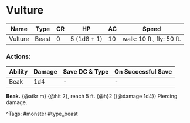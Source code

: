 # Vulture

| Name | Type | CR | HP | AC | Speed |
|------|------|----|----|----|-------|
| Vulture | Beast | 0 | 5 (1d8 + 1) | 10 | walk: 10 ft., fly: 50 ft. |

### Actions:

| Ability | Damage | Save DC & Type | On Successful Save |
|---------|--------|----------------|--------------------|
| Beak | 1d4 | - | - |


**Beak.** {@atkr m} {@hit 2}, reach 5 ft. {@h}2 ({@damage 1d4}) Piercing damage.

^Tags: #monster #type_beast